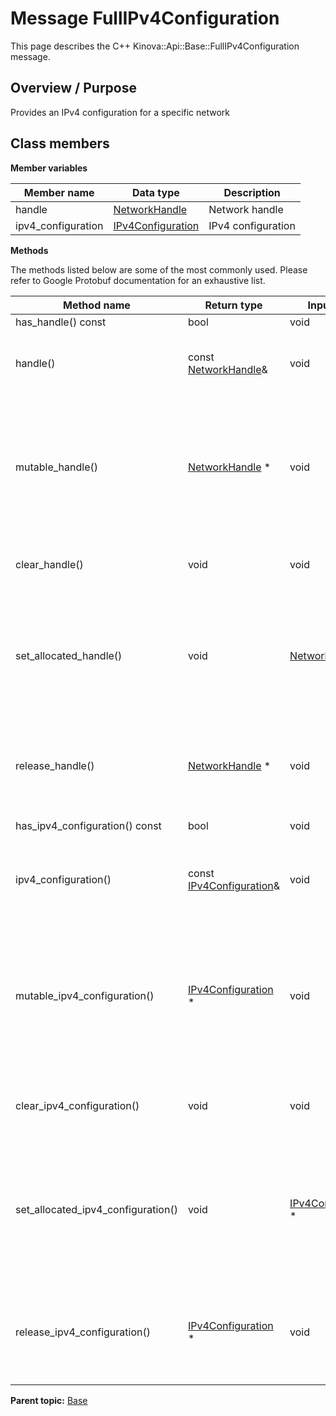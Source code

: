 # Message FullIPv4Configuration

This page describes the C++ Kinova::Api::Base::FullIPv4Configuration message.

## Overview / Purpose

Provides an IPv4 configuration for a specific network

## Class members

 **Member variables** 

|Member name|Data type|Description|
|-----------|---------|-----------|
|handle| [NetworkHandle](msg_Base_NetworkHandle.md#)|Network handle|
|ipv4\_configuration| [IPv4Configuration](msg_Base_IPv4Configuration.md#)|IPv4 configuration|

 **Methods** 

The methods listed below are some of the most commonly used. Please refer to Google Protobuf documentation for an exhaustive list.

|Method name|Return type|Input type|Description|
|-----------|-----------|----------|-----------|
|has\_handle\(\) const|bool|void|Returns true if handle is set.|
|handle\(\)|const [NetworkHandle](msg_Base_NetworkHandle.md#)&|void|Returns the current value of handle. If handle is not set, returns a [NetworkHandle](msg_Base_NetworkHandle.md#) with none of its fields set \(possibly handle::default\_instance\(\)\).|
|mutable\_handle\(\)| [NetworkHandle](msg_Base_NetworkHandle.md#) \*|void|Returns a pointer to the mutable [NetworkHandle](msg_Base_NetworkHandle.md#) object that stores the field's value. If the field was not set prior to the call, then the returned [NetworkHandle](msg_Base_NetworkHandle.md#) will have none of its fields set \(i.e. it will be identical to a newly-allocated [NetworkHandle](msg_Base_NetworkHandle.md#)\). After calling this, has\_handle\(\) will return true and handle\(\) will return a reference to the same instance of [NetworkHandle](msg_Base_NetworkHandle.md#).|
|clear\_handle\(\)|void|void|Clears the value of the field. After calling this, has\_handle\(\) will return false and handle\(\) will return the default value.|
|set\_allocated\_handle\(\)|void| [NetworkHandle](msg_Base_NetworkHandle.md#) \*|Sets the [NetworkHandle](msg_Base_NetworkHandle.md#) object to the field and frees the previous field value if it exists. If the [NetworkHandle](msg_Base_NetworkHandle.md#) pointer is not NULL, the message takes ownership of the allocated [NetworkHandle](msg_Base_NetworkHandle.md#) object and has\_ [NetworkHandle](msg_Base_NetworkHandle.md#)\(\) will return true. Otherwise, if the handle is NULL, the behavior is the same as calling clear\_handle\(\).|
|release\_handle\(\)| [NetworkHandle](msg_Base_NetworkHandle.md#) \*|void|Releases the ownership of the field and returns the pointer of the [NetworkHandle](msg_Base_NetworkHandle.md#) object. After calling this, caller takes the ownership of the allocated [NetworkHandle](msg_Base_NetworkHandle.md#) object, has\_handle\(\) will return false, and handle\(\) will return the default value.|
|has\_ipv4\_configuration\(\) const|bool|void|Returns true if ipv4\_configuration is set.|
|ipv4\_configuration\(\)|const [IPv4Configuration](msg_Base_IPv4Configuration.md#)&|void|Returns the current value of ipv4\_configuration. If ipv4\_configuration is not set, returns a [IPv4Configuration](msg_Base_IPv4Configuration.md#) with none of its fields set \(possibly ipv4\_configuration::default\_instance\(\)\).|
|mutable\_ipv4\_configuration\(\)| [IPv4Configuration](msg_Base_IPv4Configuration.md#) \*|void|Returns a pointer to the mutable [IPv4Configuration](msg_Base_IPv4Configuration.md#) object that stores the field's value. If the field was not set prior to the call, then the returned [IPv4Configuration](msg_Base_IPv4Configuration.md#) will have none of its fields set \(i.e. it will be identical to a newly-allocated [IPv4Configuration](msg_Base_IPv4Configuration.md#)\). After calling this, has\_ipv4\_configuration\(\) will return true and ipv4\_configuration\(\) will return a reference to the same instance of [IPv4Configuration](msg_Base_IPv4Configuration.md#).|
|clear\_ipv4\_configuration\(\)|void|void|Clears the value of the field. After calling this, has\_ipv4\_configuration\(\) will return false and ipv4\_configuration\(\) will return the default value.|
|set\_allocated\_ipv4\_configuration\(\)|void| [IPv4Configuration](msg_Base_IPv4Configuration.md#) \*|Sets the [IPv4Configuration](msg_Base_IPv4Configuration.md#) object to the field and frees the previous field value if it exists. If the [IPv4Configuration](msg_Base_IPv4Configuration.md#) pointer is not NULL, the message takes ownership of the allocated [IPv4Configuration](msg_Base_IPv4Configuration.md#) object and has\_ [IPv4Configuration](msg_Base_IPv4Configuration.md#)\(\) will return true. Otherwise, if the ipv4\_configuration is NULL, the behavior is the same as calling clear\_ipv4\_configuration\(\).|
|release\_ipv4\_configuration\(\)| [IPv4Configuration](msg_Base_IPv4Configuration.md#) \*|void|Releases the ownership of the field and returns the pointer of the [IPv4Configuration](msg_Base_IPv4Configuration.md#) object. After calling this, caller takes the ownership of the allocated [IPv4Configuration](msg_Base_IPv4Configuration.md#) object, has\_ipv4\_configuration\(\) will return false, and ipv4\_configuration\(\) will return the default value.|

**Parent topic:** [Base](../references/summary_Base.md)

